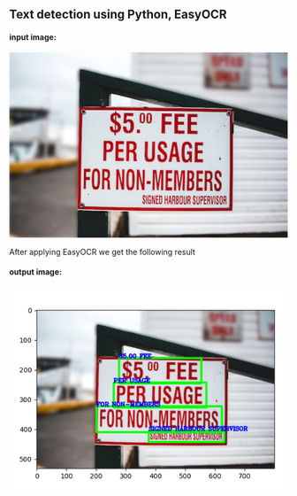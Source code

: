 ## Text detection using Python, EasyOCR


#### input image:
![Alt text1](/data/test2.png)

After applying EasyOCR we get the following result
#### output image:
![Alt text2](/images/test2.png)